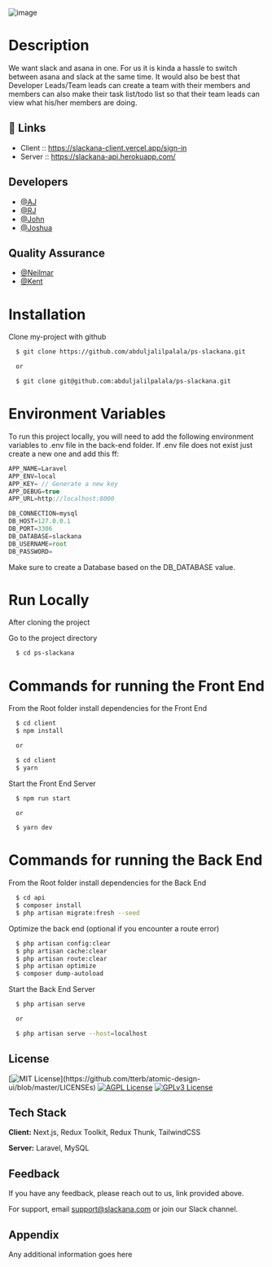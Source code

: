 ![image](https://user-images.githubusercontent.com/104751512/194766756-69dcab05-cd18-40cd-a2b0-ad4c44bdfee7.png)

# Description

We want slack and asana in one. For us it is kinda a hassle to switch between asana and slack at the same time. It would also be best that Developer Leads/Team leads can create a team with their members and members can also make their task list/todo list so that their team leads can view what his/her members are doing.

## 🔗 Links

- Client :: https://slackana-client.vercel.app/sign-in
- Server :: https://slackana-api.herokuapp.com/

## Developers

- [@AJ](https://github.com/abduljalilpalala)
- [@RJ](https://github.com/rogeliojohnoliverio)
- [@John](https://github.com/johnpaul-sun)
- [@Joshua](https://github.com/jsvelte)

## Quality Assurance

- [@Neilmar](https://github.com/NielmarLaurente)
- [@Kent](https://github.com/ipilikent)

# Installation

Clone my-project with github

```bash
  $ git clone https://github.com/abduljalilpalala/ps-slackana.git

  or

  $ git clone git@github.com:abduljalilpalala/ps-slackana.git
```

# Environment Variables

To run this project locally, you will need to add the following environment variables to .env file in the back-end folder.
If .env file does not exist just create a new one and add this ff:

```javascript
APP_NAME=Laravel
APP_ENV=local
APP_KEY= // Generate a new key
APP_DEBUG=true
APP_URL=http://localhost:8000

DB_CONNECTION=mysql
DB_HOST=127.0.0.1
DB_PORT=3306
DB_DATABASE=slackana
DB_USERNAME=root
DB_PASSWORD=
```

Make sure to create a Database based on the DB_DATABASE value.

# Run Locally

After cloning the project

Go to the project directory

```bash
  $ cd ps-slackana
```

# Commands for running the Front End

From the Root folder install dependencies for the Front End

```bash
  $ cd client
  $ npm install

  or

  $ cd client
  $ yarn
```

Start the Front End Server

```bash
  $ npm run start

  or

  $ yarn dev
```

# Commands for running the Back End

From the Root folder install dependencies for the Back End

```bash
  $ cd api
  $ composer install
  $ php artisan migrate:fresh --seed
```

Optimize the back end (optional if you encounter a route error)

```bash
  $ php artisan config:clear
  $ php artisan cache:clear
  $ php artisan route:clear
  $ php artisan optimize
  $ composer dump-autoload
```

Start the Back End Server

```bash
  $ php artisan serve

  or

  $ php artisan serve --host=localhost
```

## License

[![MIT License](https://img.shields.io/apm/l/atomic-design-ui.svg?)](https://github.com/tterb/atomic-design-ui/blob/master/LICENSEs)
[![AGPL License](https://img.shields.io/badge/license-AGPL-blue.svg)](http://www.gnu.org/licenses/agpl-3.0)
[![GPLv3 License](https://img.shields.io/badge/License-GPL%20v3-yellow.svg)](https://opensource.org/licenses/)

## Tech Stack

**Client:** Next.js, Redux Toolkit, Redux Thunk, TailwindCSS

**Server:** Laravel, MySQL

## Feedback

If you have any feedback, please reach out to us, link provided above.

For support, email support@slackana.com or join our Slack channel.

## Appendix

Any additional information goes here
